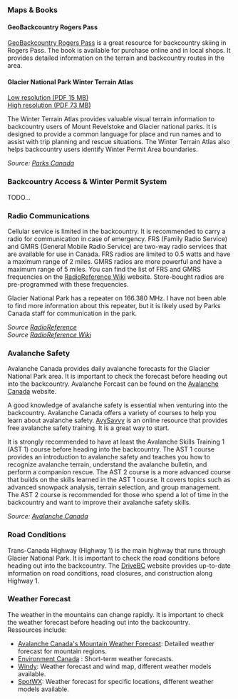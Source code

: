 ### Maps & Books
#### GeoBackcountry Rogers Pass
[GeoBackcountry Rogers Pass](https://www.geobackcountry.com/ ) is a great resource for backcountry skiing in Rogers Pass. The book is available for purchase online and in local shops. It provides detailed information on the terrain and backcountry routes in the area.

####  Glacier National Park Winter Terrain Atlas
[Low resolution (PDF 15 MB)](https://pcweb2.azureedge.net/-/media/pn-np/bc/glacier/WET4/visit/winter/ski/atlas/en-terrain-atlas-2019-web.pdf)  
[High resolution (PDF 73 MB)](https://pcweb2.azureedge.net/-/media/pn-np/bc/glacier/WET4/visit/winter/ski/atlas/en-terrain-atlas-2019-large.pdf)  

The Winter Terrain Atlas provides valuable visual terrain information to backcountry users of Mount Revelstoke and Glacier national parks. It is designed to provide a common language for place and run names and to assist with trip planning and rescue situations. The Winter Terrain Atlas also helps backcountry users identify Winter Permit Area boundaries.  

*Source: [Parks Canada](https://parks.canada.ca/pn-np/bc/glacier/visit/hiver-winter/ski/atlas)*

### Backcountry Access & Winter Permit System
TODO...


### Radio Communications
Cellular service is limited in the backcountry. It is recommended to carry a radio for communication in case of emergency.
FRS (Family Radio Service) and GMRS (General Mobile Radio Service) are two-way radio services that are available for use in Canada. FRS radios are limited to 0.5 watts and have a maximum range of 2 miles. GMRS radios are more powerful and have a maximum range of 5 miles. You can find the list of FRS and GMRS frequencies on the [RadioReference Wiki](https://wiki.radioreference.com/index.php/FRS/GMRS_combined_channel_chart) website. Store-bought radios are pre-programmed with these frequencies.  

Glacier National Park has a repeater on 166.380 MHz. I have not been able to find more information about this repeater, but it is likely used by Parks Canada staff for communication in the park.  

*Source [RadioReference](https://www.radioreference.com/db/subcat/55939)*  
*Source [RadioReference Wiki](https://wiki.radioreference.com/index.php/FRS/GMRS_combined_channel_chart)*

### Avalanche Safety
Avalanche Canada provides daily avalanche forecasts for the Glacier National Park area. It is important to check the forecast before heading out into the backcountry. Avalanche Forcast can be found on the [Avalanche Canada](https://www.avalanche.ca/) website.

A good knowledge of avalanche safety is essential when venturing into the backcountry. Avalanche Canada offers a variety of courses to help you learn about avalanche safety. [AvySavvy](https://avysavvy.avalanche.ca/en-ca) is an online resource that provides free avalanche safety training. It is a great way to start.

It is strongly recommended to have at least the Avalanche Skills Training 1 (AST 1) course before heading into the backcountry. The AST 1 course provides an introduction to avalanche safety and teaches you how to recognize avalanche terrain, understand the avalanche bulletin, and perform a companion rescue. The AST 2 course is a more advanced course that builds on the skills learned in the AST 1 course. It covers topics such as advanced snowpack analysis, terrain selection, and group management. The AST 2 course is recommended for those who spend a lot of time in the backcountry and want to improve their avalanche safety skills.

*Source: [Avalanche Canada](https://avalanche.ca/education)*

### Road Conditions
Trans-Canada Highway (Highway 1) is the main highway that runs through Glacier National Park. It is important to check the road conditions before heading out into the backcountry. The [DriveBC](https://drivebc.ca/) website provides up-to-date information on road conditions, road closures, and construction along Highway 1.

### Weather Forecast
The weather in the mountains can change rapidly. It is important to check the weather forecast before heading out into the backcountry.  
Ressources include:
- [Avalanche Canada's Mountain Weather Forecast](https://www.avalanche.ca/weather/forecast): Detailed weather forecast for mountain regions.
- [Environment Canada](https://weather.gc.ca/) : Short-term weather forecasts.
- [Windy](https://www.windy.com/): Weather forecast and wind map, different weather models available.
- [SpotWX](https://spotwx.com/): Weather forecast for specific locations, different weather models available.
